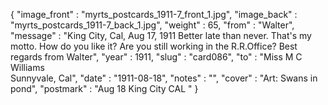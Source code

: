 {
  "image_front" : "myrts_postcards_1911-7_front_1.jpg",
  "image_back" : "myrts_postcards_1911-7_back_1.jpg",
  "weight" : 65,
  "from" : "Walter",
  "message" : "King City, Cal, Aug 17, 1911 Better late than never. That's my motto. How do you like it? Are you still working in the R.R.Office? Best regards from Walter",
  "year" : 1911,
  "slug" : "card086",
  "to" : "Miss M C Williams<br> Sunnyvale, Cal",
  "date" : "1911-08-18",
  "notes" : "",
  "cover" : "Art: Swans in pond",
  "postmark" : "Aug 18 King City CAL "
}
